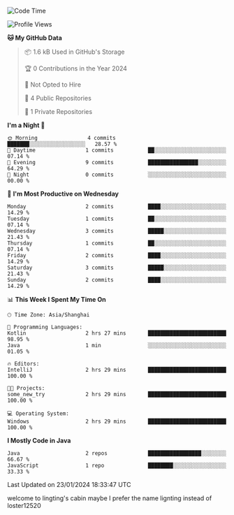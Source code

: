 <!--START_SECTION:waka-->
![Code Time](http://img.shields.io/badge/Code%20Time-27%20hrs%2034%20mins-blue)

![Profile Views](http://img.shields.io/badge/Profile%20Views-0-blue)

**🐱 My GitHub Data** 

> 📦 1.6 kB Used in GitHub's Storage 
 > 
> 🏆 0 Contributions in the Year 2024
 > 
> 🚫 Not Opted to Hire
 > 
> 📜 4 Public Repositories 
 > 
> 🔑 1 Private Repositories 
 > 
**I'm a Night 🦉** 

```text
🌞 Morning                4 commits           ███████░░░░░░░░░░░░░░░░░░   28.57 % 
🌆 Daytime                1 commits           ██░░░░░░░░░░░░░░░░░░░░░░░   07.14 % 
🌃 Evening                9 commits           ████████████████░░░░░░░░░   64.29 % 
🌙 Night                  0 commits           ░░░░░░░░░░░░░░░░░░░░░░░░░   00.00 % 
```
📅 **I'm Most Productive on Wednesday** 

```text
Monday                   2 commits           ████░░░░░░░░░░░░░░░░░░░░░   14.29 % 
Tuesday                  1 commits           ██░░░░░░░░░░░░░░░░░░░░░░░   07.14 % 
Wednesday                3 commits           █████░░░░░░░░░░░░░░░░░░░░   21.43 % 
Thursday                 1 commits           ██░░░░░░░░░░░░░░░░░░░░░░░   07.14 % 
Friday                   2 commits           ████░░░░░░░░░░░░░░░░░░░░░   14.29 % 
Saturday                 3 commits           █████░░░░░░░░░░░░░░░░░░░░   21.43 % 
Sunday                   2 commits           ████░░░░░░░░░░░░░░░░░░░░░   14.29 % 
```


📊 **This Week I Spent My Time On** 

```text
🕑︎ Time Zone: Asia/Shanghai

💬 Programming Languages: 
Kotlin                   2 hrs 27 mins       █████████████████████████   98.95 % 
Java                     1 min               ░░░░░░░░░░░░░░░░░░░░░░░░░   01.05 % 

🔥 Editors: 
IntelliJ                 2 hrs 29 mins       █████████████████████████   100.00 % 

🐱‍💻 Projects: 
some_new_try             2 hrs 29 mins       █████████████████████████   100.00 % 

💻 Operating System: 
Windows                  2 hrs 29 mins       █████████████████████████   100.00 % 
```

**I Mostly Code in Java** 

```text
Java                     2 repos             █████████████████░░░░░░░░   66.67 % 
JavaScript               1 repo              ████████░░░░░░░░░░░░░░░░░   33.33 % 
```




 Last Updated on 23/01/2024 18:33:47 UTC
<!--END_SECTION:waka-->
welcome to lingting's cabin
maybe I prefer the name lignting instead of loster12520
